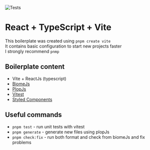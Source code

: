 ![Tests](https://github.com/andreLDias/vite-react-boilerplate/workflows/Tests/badge.svg)

# React + TypeScript + Vite

This boilerplate was created using `pnpm create vite`<br>
It contains basic configuration to start new projects faster<br>
I strongly recommend `pnmp`<br>

## Boilerplate content
- Vite + ReactJs (typescript)
- [BiomeJs](https://biomejs.dev/)
- [PlopJs](https://plopjs.com/)
- [Vitest](https://vitest.dev/)
- [Styled Components](https://styled-components.com/)

## Useful commands
- `pnpm test` - run unit tests with vitest
- `pnpm generate` - generate new files using plopJs
- `pnpm check:fix` - run both format and check from biomeJs and fix problems
